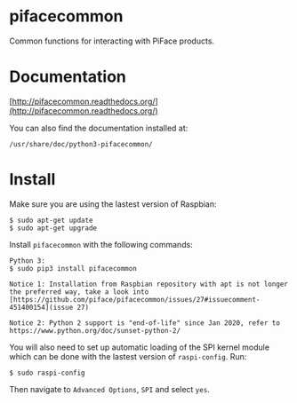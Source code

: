 pifacecommon
============

Common functions for interacting with PiFace products.


Documentation
=============

[http://pifacecommon.readthedocs.org/](http://pifacecommon.readthedocs.org/)

You can also find the documentation installed at:

    /usr/share/doc/python3-pifacecommon/

Install
=======

Make sure you are using the lastest version of Raspbian:

    $ sudo apt-get update
    $ sudo apt-get upgrade

Install `pifacecommon` with the following commands:

    Python 3:
    $ sudo pip3 install pifacecommon

    Notice 1: Installation from Raspbian repository with apt is not longer the preferred way, take a look into [https://github.com/piface/pifacecommon/issues/27#issuecomment-451400154](issue 27)
    
    Notice 2: Python 2 support is "end-of-life" since Jan 2020, refer to https://www.python.org/doc/sunset-python-2/
    

You will also need to set up automatic loading of the SPI kernel module which
can be done with the lastest version of `raspi-config`. Run:

    $ sudo raspi-config

Then navigate to `Advanced Options`, `SPI` and select `yes`.
